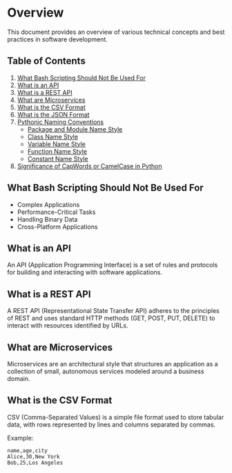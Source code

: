 # Overview

This document provides an overview of various technical concepts and best practices in software development.

## Table of Contents

1. [What Bash Scripting Should Not Be Used For](#what-bash-scripting-should-not-be-used-for)
2. [What is an API](#what-is-an-api)
3. [What is a REST API](#what-is-a-rest-api)
4. [What are Microservices](#what-are-microservices)
5. [What is the CSV Format](#what-is-the-csv-format)
6. [What is the JSON Format](#what-is-the-json-format)
7. [Pythonic Naming Conventions](#pythonic-naming-conventions)
    - [Package and Module Name Style](#package-and-module-name-style)
    - [Class Name Style](#class-name-style)
    - [Variable Name Style](#variable-name-style)
    - [Function Name Style](#function-name-style)
    - [Constant Name Style](#constant-name-style)
8. [Significance of CapWords or CamelCase in Python](#significance-of-capwords-or-camelcase-in-python)

## What Bash Scripting Should Not Be Used For

- Complex Applications
- Performance-Critical Tasks
- Handling Binary Data
- Cross-Platform Applications

## What is an API

An API (Application Programming Interface) is a set of rules and protocols for building and interacting with software applications.

## What is a REST API

A REST API (Representational State Transfer API) adheres to the principles of REST and uses standard HTTP methods (GET, POST, PUT, DELETE) to interact with resources identified by URLs.

## What are Microservices

Microservices are an architectural style that structures an application as a collection of small, autonomous services modeled around a business domain.

## What is the CSV Format

CSV (Comma-Separated Values) is a simple file format used to store tabular data, with rows represented by lines and columns separated by commas.

Example:
```csv
name,age,city
Alice,30,New York
Bob,25,Los Angeles


